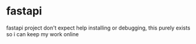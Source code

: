 # fastapi
fastapi project
don't expect help installing or debugging, this purely exists so i can keep my work online
